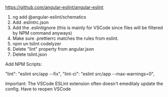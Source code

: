 https://github.com/angular-eslint/angular-eslint

1. ng add @angular-eslint/schematics
2. Add .eslintrc.json
4. Add the .eslintignore (this is mainly for VSCode since files will be filtered by NPM command anyways)
5. Make sure .prettierrc matches the rules from eslint.
6. npm un tslint codelyzer
8. Delete "lint" property from angular.json
7. Delete tslint.json

Add NPM Scripts:

"lint": "eslint src/app --fix",
"lint-ci": "eslint src/app --max-warnings=0",


Important: The VSCode ESLint extension often doesn't emeditaly update the config. Have to reopen VSCode